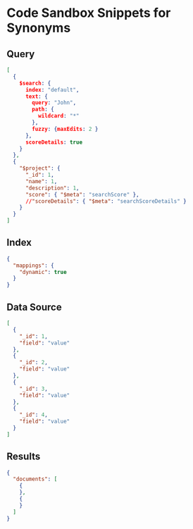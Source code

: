 # Code Sandbox Snippets for Synonyms
## Query
```json
[
  {
    $search: {
      index: "default",
      text: {
        query: "John",
        path: {
          wildcard: "*"
        },
        fuzzy: {maxEdits: 2 }
      },
      scoreDetails: true
    }
  },
  {
    "$project": {
      "_id": 1,
      "name": 1,
      "description": 1,
      "score": { "$meta": "searchScore" },
      //"scoreDetails": { "$meta": "searchScoreDetails" }
    }
  }
]
```
## Index
```json
{
  "mappings": {
    "dynamic": true
  }
}
```
## Data Source
```json
[
  {
    "_id": 1,
    "field": "value"
  },
  {
    "_id": 2,
    "field": "value"
  },
  {
    "_id": 3,
    "field": "value"
  },
  {
    "_id": 4,
    "field": "value"
  }
]
```
## Results
```json
{
  "documents": [
    {
    },
    {
    }
  ]
}
```
